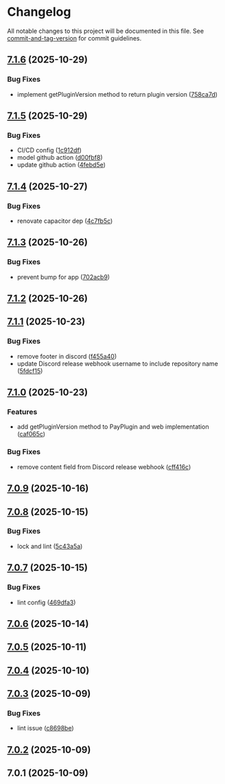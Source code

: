 # Changelog

All notable changes to this project will be documented in this file. See [commit-and-tag-version](https://github.com/absolute-version/commit-and-tag-version) for commit guidelines.

## [7.1.6](https://github.com/Cap-go/capacitor-pay/compare/7.1.5...7.1.6) (2025-10-29)


### Bug Fixes

* implement getPluginVersion method to return plugin version ([758ca7d](https://github.com/Cap-go/capacitor-pay/commit/758ca7d35ac80a129f6c61cb11666b48e528232c))

## [7.1.5](https://github.com/Cap-go/capacitor-pay/compare/7.1.4...7.1.5) (2025-10-29)


### Bug Fixes

* CI/CD config ([1c912df](https://github.com/Cap-go/capacitor-pay/commit/1c912df4ded7070363eb495750e615252a03652c))
* model github action ([d00fbf8](https://github.com/Cap-go/capacitor-pay/commit/d00fbf8dee75e4b5248ed2ab39381361b0ca6f5b))
* update github action ([4febd5e](https://github.com/Cap-go/capacitor-pay/commit/4febd5e423fbad0b35090ae57cf376a9f3840137))

## [7.1.4](https://github.com/Cap-go/capacitor-pay/compare/7.1.3...7.1.4) (2025-10-27)


### Bug Fixes

* renovate capacitor dep ([4c7fb5c](https://github.com/Cap-go/capacitor-pay/commit/4c7fb5c8af223ec0cfa7e3640f3bdafd3a2816d5))

## [7.1.3](https://github.com/Cap-go/capacitor-pay/compare/7.1.2...7.1.3) (2025-10-26)


### Bug Fixes

* prevent bump for app ([702acb9](https://github.com/Cap-go/capacitor-pay/commit/702acb990f35e363d3b5aae872aadffad5c2561d))

## [7.1.2](https://github.com/Cap-go/capacitor-pay/compare/7.1.1...7.1.2) (2025-10-26)

## [7.1.1](https://github.com/Cap-go/capacitor-pay/compare/7.1.0...7.1.1) (2025-10-23)


### Bug Fixes

* remove footer in discord ([f455a40](https://github.com/Cap-go/capacitor-pay/commit/f455a40b80d760a28f20bbd40f9645036d84b9eb))
* update Discord release webhook username to include repository name ([5fdcf15](https://github.com/Cap-go/capacitor-pay/commit/5fdcf151777423f328a1c8ed35b88b2be9ec84b3))

## [7.1.0](https://github.com/Cap-go/capacitor-pay/compare/7.0.9...7.1.0) (2025-10-23)


### Features

* add getPluginVersion method to PayPlugin and web implementation ([caf065c](https://github.com/Cap-go/capacitor-pay/commit/caf065c4e05e6004052032fbde7c27bb90c7e944))


### Bug Fixes

* remove content field from Discord release webhook ([cff416c](https://github.com/Cap-go/capacitor-pay/commit/cff416cb7f13e79b1ee36443dd270414a3c73c31))

## [7.0.9](https://github.com/Cap-go/capacitor-pay/compare/7.0.8...7.0.9) (2025-10-16)

## [7.0.8](https://github.com/Cap-go/capacitor-pay/compare/7.0.7...7.0.8) (2025-10-15)


### Bug Fixes

* lock and lint ([5c43a5a](https://github.com/Cap-go/capacitor-pay/commit/5c43a5a9ee1f70052b6f234ba2ed6a7432f790e0))

## [7.0.7](https://github.com/Cap-go/capacitor-pay/compare/7.0.6...7.0.7) (2025-10-15)


### Bug Fixes

* lint config ([469dfa3](https://github.com/Cap-go/capacitor-pay/commit/469dfa348c87fbc7cb999cc6ec40e19c8c127d78))

## [7.0.6](https://github.com/Cap-go/capacitor-pay/compare/7.0.5...7.0.6) (2025-10-14)

## [7.0.5](https://github.com/Cap-go/capacitor-pay/compare/7.0.4...7.0.5) (2025-10-11)

## [7.0.4](https://github.com/Cap-go/capacitor-pay/compare/7.0.3...7.0.4) (2025-10-10)

## [7.0.3](https://github.com/Cap-go/capacitor-pay/compare/7.0.2...7.0.3) (2025-10-09)


### Bug Fixes

* lint issue ([c8698be](https://github.com/Cap-go/capacitor-pay/commit/c8698bed09bf473695cf2f7407f773d2d6171bf8))

## [7.0.2](https://github.com/Cap-go/capacitor-pay/compare/7.0.1...7.0.2) (2025-10-09)

## 7.0.1 (2025-10-09)
